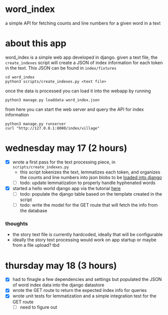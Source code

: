 # word_index
a simple API for fetching counts and line numbers for a given word in a text

# about this app
word_index is a simple web app developed in django. given a text file, the `create_indexes` script will create a JSON of index information for each token in the text. This JSON can be found in `index/fixtures`
```
cd word_index
python3 scripts/create_indexes.py <text file>
```
once the data is processed you can load it into the webapp by running
```
python3 manage.py loaddata word_index.json
```
from here you can start the web server and query the API for index information
```
python3 manage.py runserver
curl "http://127.0.0.1:8000/index/village"
```

# wednesday may 17 (2 hours)
- [x] wrote a first pass for the text processing piece, in `scripts/create_indexes.py`
  - this script tokenizes the text, lemmatizes each token, and organizes the counts and line numbers into json blobs to be [loaded into django](https://docs.djangoproject.com/en/4.2/howto/initial-data/)
  - [ ] todo: update lemmatization to properly handle hyphenated words
- [x] started a hello world django app via the tutorial [here](https://docs.djangoproject.com/en/4.2/intro/tutorial01/)
  - [ ] todo: populate the django table based on the template created in the script
  - [ ] todo: write the model for the GET route that will fetch the info from the database
### thoughts
- the story text file is currently hardcoded, ideally that will be configurable
- ideally the story text processing would work on app startup or maybe from a file upload? tbd

# thursday may 18 (3 hours)
- [x] had to finagle a few dependencies and settings but populated the JSON of word index data into the django datastore
- [x] wrote the GET route to return the expected index info for queries
- [x] wrote unit tests for lemmatization and a simple integration test for the GET route
  - [ ] need to figure out 
